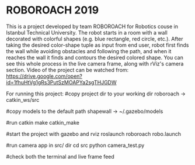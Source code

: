 # ROBOROACH 2019
This is a project developed by team ROBOROACH for Robotics couse in Istanbul Technical University.
The robot starts in a room with a wall decorated with colorful shapes (e.g. blue rectangle, red circle, etc.). After taking the desired color-shape tuple as input from end user, robot first finds the wall while avoiding obstacles and following the path, and when it reaches the wall it finds and contours the desired colored shape.
You can see this whole process in the live camera frame, along with rViz's camera section.
Video of the project can be watched from:
https://drive.google.com/open?id=1fhuHtVg1gRs3PutSzMOAPYa2sgTHJGDW


For running this project:
#copy project dir to your working dir
roboroach -> catkin_ws/src

#copy models to the default path
shapewall -> ~/.gazebo/models

#run catkin make
catkin_make

#start the project with gazebo and rviz
roslaunch roboroach robo.launch

#run camera app in src/ dir
cd src
python camera_test.py

#check both the terminal and live frame feed
